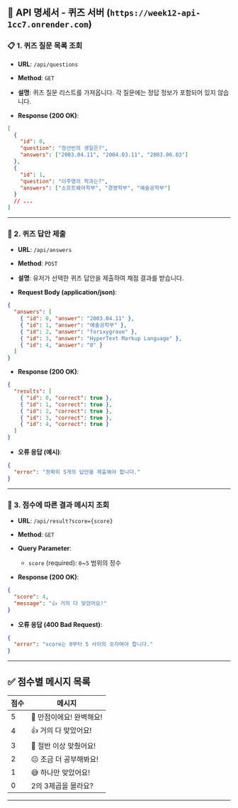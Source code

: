 ## 🧾 API 명세서 - 퀴즈 서버 (`https://week12-api-1cc7.onrender.com`)

### 📋 1. 퀴즈 질문 목록 조회

* **URL**: `/api/questions`

* **Method**: `GET`

* **설명**: 퀴즈 질문 리스트를 가져옵니다. 각 질문에는 정답 정보가 포함되어 있지 않습니다.

* **Response (200 OK)**:

```json
[
  {
    "id": 0,
    "question": "정선빈의 생일은?",
    "answers": ["2003.04.11", "2004.03.11", "2003.06.03"]
  },
  {
    "id": 1,
    "question": "이주영의 학과는?",
    "answers": ["소프트웨어학부", "경영학부", "예술공학부"]
  }
  // ...
]
```

---

### 📝 2. 퀴즈 답안 제출

* **URL**: `/api/answers`

* **Method**: `POST`

* **설명**: 유저가 선택한 퀴즈 답안을 제출하여 채점 결과를 받습니다.

* **Request Body (application/json)**:

```json
{
  "answers": [
    { "id": 0, "answer": "2003.04.11" },
    { "id": 1, "answer": "예술공학부" },
    { "id": 2, "answer": "forsxygrave" },
    { "id": 3, "answer": "HyperText Markup Language" },
    { "id": 4, "answer": "8" }
  ]
}
```

* **Response (200 OK)**:

```json
{
  "results": [
    { "id": 0, "correct": true },
    { "id": 1, "correct": true },
    { "id": 2, "correct": true },
    { "id": 3, "correct": true },
    { "id": 4, "correct": true }
  ]
}
```

* **오류 응답 (예시)**:

```json
{
  "error": "정확히 5개의 답안을 제출해야 합니다."
}
```

---

### 🏁 3. 점수에 따른 결과 메시지 조회

* **URL**: `/api/result?score={score}`

* **Method**: `GET`

* **Query Parameter**:

  * `score` (required): `0`\~`5` 범위의 정수

* **Response (200 OK)**:

```json
{
  "score": 4,
  "message": "👍 거의 다 맞았어요!"
}
```

* **오류 응답 (400 Bad Request)**:

```json
{
  "error": "score는 0부터 5 사이의 숫자여야 합니다."
}
```

---

## ✅ 점수별 메시지 목록

| 점수 | 메시지             |
| -- | --------------- |
| 5  | 🥳 만점이에요! 완벽해요! |
| 4  | 👍 거의 다 맞았어요!   |
| 3  | 🙂 절반 이상 맞췄어요!  |
| 2  | 😐 조금 더 공부해봐요!  |
| 1  | 😅 하나만 맞았어요!    |
| 0  | 2의 3제곱을 몰라요?    |

---
